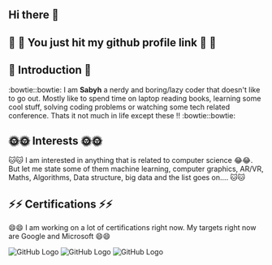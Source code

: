 ## Hi there 👋
## :rocket: :rocket: You just hit my github profile link :rocket: :rocket:

##  :ghost: Introduction :ghost:
  :bowtie::bowtie: I am **Sabyh** a nerdy and boring/lazy coder that doesn't like to go out. Mostly like to spend time on laptop reading books, learning some cool stuff, solving coding problems or watching some tech related conference. Thats it not much in life except these !! :bowtie::bowtie:

##  :sun_with_face::sun_with_face: Interests :sun_with_face::sun_with_face:
  :cat::cat: I am interested in anything that is related to computer science :joy::joy:. But let me state some of them machine learning, computer graphics, AR/VR, Maths, Algorithms, Data structure, big data and the list goes on.... :cat::cat:  

## ⚡⚡ Certifications ⚡⚡
  😄😄 I am working on a lot of certifications right now. My targets right now are Google and Microsoft 😄😄
  
  
  
![GitHub Logo](https://images.youracclaim.com/size/110x110/images/2a15d440-edbe-44a2-890f-0a0caf7e1442/AWS-Developer-Associate.png) 
![GitHub Logo](https://images.youracclaim.com/size/110x110/images/db3d8b5c-8ecc-429f-8f40-c1706b98d729/Oracle-Certification-badge_OC-Specialist.png) 
![GitHub Logo](https://images.youracclaim.com/size/110x110/images/e2f31cc4-a86f-4d6f-b11a-2b6facdb7aa0/Oracle-Certification-badge_OC-Associate600X600.png) 
<!--

**Sabyh11/Sabyh11** is a ✨ _special_ ✨ repository because its `README.md` (this file) appears on your GitHub profile.

Here are some ideas to get you started:

- 🔭 I’m currently working on ...
- 🌱 I’m currently learning ...
- 👯 I’m looking to collaborate on ...
- 🤔 I’m looking for help with ...
- 💬 Ask me about ...
- 📫 How to reach me: ...
- 😄 Pronouns: ...
- ⚡ Fun fact: ...
-->
